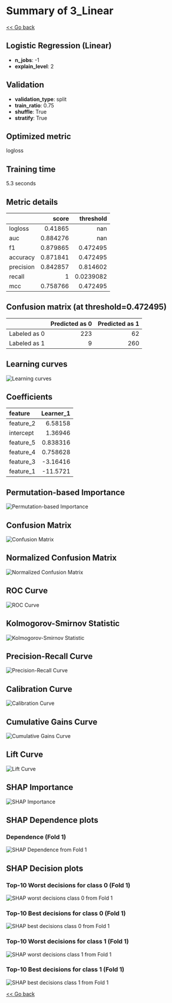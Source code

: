 # Summary of 3_Linear

[<< Go back](../README.md)


## Logistic Regression (Linear)
- **n_jobs**: -1
- **explain_level**: 2

## Validation
 - **validation_type**: split
 - **train_ratio**: 0.75
 - **shuffle**: True
 - **stratify**: True

## Optimized metric
logloss

## Training time

5.3 seconds

## Metric details
|           |    score |   threshold |
|:----------|---------:|------------:|
| logloss   | 0.41865  | nan         |
| auc       | 0.884276 | nan         |
| f1        | 0.879865 |   0.472495  |
| accuracy  | 0.871841 |   0.472495  |
| precision | 0.842857 |   0.814602  |
| recall    | 1        |   0.0239082 |
| mcc       | 0.758766 |   0.472495  |


## Confusion matrix (at threshold=0.472495)
|              |   Predicted as 0 |   Predicted as 1 |
|:-------------|-----------------:|-----------------:|
| Labeled as 0 |              223 |               62 |
| Labeled as 1 |                9 |              260 |

## Learning curves
![Learning curves](learning_curves.png)

## Coefficients
| feature   |   Learner_1 |
|:----------|------------:|
| feature_2 |    6.58158  |
| intercept |    1.36946  |
| feature_5 |    0.838316 |
| feature_4 |    0.758628 |
| feature_3 |   -3.16416  |
| feature_1 |  -11.5721   |


## Permutation-based Importance
![Permutation-based Importance](permutation_importance.png)
## Confusion Matrix

![Confusion Matrix](confusion_matrix.png)


## Normalized Confusion Matrix

![Normalized Confusion Matrix](confusion_matrix_normalized.png)


## ROC Curve

![ROC Curve](roc_curve.png)


## Kolmogorov-Smirnov Statistic

![Kolmogorov-Smirnov Statistic](ks_statistic.png)


## Precision-Recall Curve

![Precision-Recall Curve](precision_recall_curve.png)


## Calibration Curve

![Calibration Curve](calibration_curve_curve.png)


## Cumulative Gains Curve

![Cumulative Gains Curve](cumulative_gains_curve.png)


## Lift Curve

![Lift Curve](lift_curve.png)



## SHAP Importance
![SHAP Importance](shap_importance.png)

## SHAP Dependence plots

### Dependence (Fold 1)
![SHAP Dependence from Fold 1](learner_fold_0_shap_dependence.png)

## SHAP Decision plots

### Top-10 Worst decisions for class 0 (Fold 1)
![SHAP worst decisions class 0 from Fold 1](learner_fold_0_shap_class_0_worst_decisions.png)
### Top-10 Best decisions for class 0 (Fold 1)
![SHAP best decisions class 0 from Fold 1](learner_fold_0_shap_class_0_best_decisions.png)
### Top-10 Worst decisions for class 1 (Fold 1)
![SHAP worst decisions class 1 from Fold 1](learner_fold_0_shap_class_1_worst_decisions.png)
### Top-10 Best decisions for class 1 (Fold 1)
![SHAP best decisions class 1 from Fold 1](learner_fold_0_shap_class_1_best_decisions.png)

[<< Go back](../README.md)
